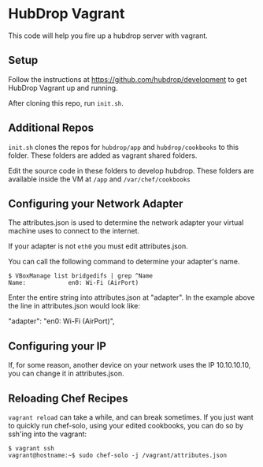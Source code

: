 HubDrop Vagrant
===============

This code will help you fire up a hubdrop server with vagrant.

Setup
-----
Follow the instructions at https://github.com/hubdrop/development to get HubDrop Vagrant up and running.

After cloning this repo, run `init.sh`.

Additional Repos
----------------
`init.sh` clones the repos for `hubdrop/app` and `hubdrop/cookbooks` to this folder.  These folders are added as vagrant shared folders. 

Edit the source code in these folders to develop hubdrop.  These folders are available inside the VM at `/app` and `/var/chef/cookbooks`


Configuring your Network Adapter
--------------------------------

The attributes.json is used to determine the network adapter your virtual machine uses to connect to the internet.

If your adapter is not `eth0` you must edit attributes.json.

You can call the following command to determine your adapter's name.

    $ VBoxManage list bridgedifs | grep ^Name
    Name:            en0: Wi-Fi (AirPort)

  Enter the entire string into attributes.json at "adapter".
  In the example above the line in attributes.json  would look like:

  "adapter": "en0: Wi-Fi (AirPort)",

Configuring your IP
-------------------

If, for some reason, another device on your network uses the IP 10.10.10.10, you can change it in attributes.json.


Reloading Chef Recipes
----------------------

`vagrant reload` can take a while, and can break sometimes.  If you just want to quickly run chef-solo, using your edited cookbooks, you can do so by ssh'ing into the vagrant:

    $ vagrant ssh
    vagrant@hostname:~$ sudo chef-solo -j /vagrant/attributes.json


